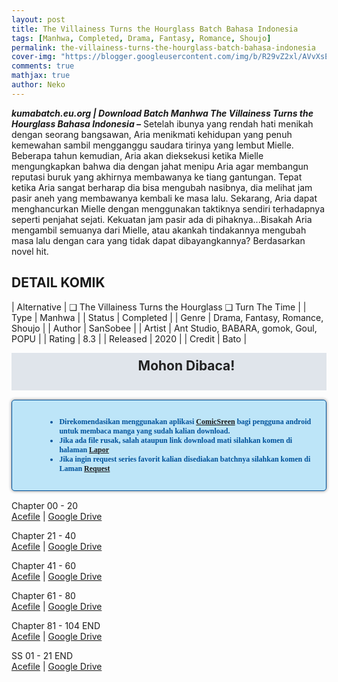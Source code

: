```yaml
---
layout: post
title: The Villainess Turns the Hourglass Batch Bahasa Indonesia 
tags: [Manhwa, Completed, Drama, Fantasy, Romance, Shoujo]
permalink: the-villainess-turns-the-hourglass-batch-bahasa-indonesia
cover-img: "https://blogger.googleusercontent.com/img/b/R29vZ2xl/AVvXsEgnTLs1a8Fg6F_KyzuPput9MJCJU-8ycPvHFuDL4pIMyqGWK-2Bubvp5EOJgM1UzZ9HT_-UMvdxr5m91RyjfWN0lcnhPhR4tBvP9dRprB1PxYccfUvZAPNp1Ufw31xOWP6b9lB1BPzSboKI8EpcEa-nnkVHraBvaiDOK9cgXNb597XsImOaT9L9FAp_KRsQ/s1600/91hvoSla9xL._AC_UF1000,1000_QL80_.jpg"
comments: true
mathjax: true
author: Neko
---
```




**<em>kumabatch.eu.org | Download Batch Manhwa The Villainess Turns the Hourglass Bahasa Indonesia –</em>** Setelah ibunya yang rendah hati menikah dengan seorang bangsawan, Aria menikmati kehidupan yang penuh kemewahan sambil mengganggu saudara tirinya yang lembut Mielle. Beberapa tahun kemudian, Aria akan dieksekusi ketika Mielle mengungkapkan bahwa dia dengan jahat menipu Aria agar membangun reputasi buruk yang akhirnya membawanya ke tiang gantungan. Tepat ketika Aria sangat berharap dia bisa mengubah nasibnya, dia melihat jam pasir aneh yang membawanya kembali ke masa lalu. Sekarang, Aria dapat menghancurkan Mielle dengan menggunakan taktiknya sendiri terhadapnya seperti penjahat sejati. Kekuatan jam pasir ada di pihaknya...Bisakah Aria mengambil semuanya dari Mielle, atau akankah tindakannya mengubah masa lalu dengan cara yang tidak dapat dibayangkannya? Berdasarkan novel hit.

## DETAIL KOMIK

| Alternative | ❑ The Villainess Turns the Hourglass ❑ Turn The Time |
| Type | Manhwa |
| Status | Completed |
| Genre | Drama, Fantasy, Romance, Shoujo |
| Author | SanSobee |
| Artist | Ant Studio, BABARA, gomok, Goul, POPU |
| Rating | 8.3 |
| Released | 2020 |
| Credit  | Bato |

<h2 style="background-attachment: initial; background-clip: initial; background-color: #e0e5eb; background-origin: initial; background-position: 12px 1px; background-repeat: no-repeat; background-size: initial; color: #222222; line-height: 22px; margin: 5px 0px; min-height: 38px; padding: 10px 12px 12px 68px; text-align: center;"> 
Mohon Dibaca!</h2>

<div style="-moz-border-radius: 15px; -moz-box-shadow: 0 0 5px #888; -webkit-border-radius: 15px; -webkit-box-shadow: 0 0 5px #888; background-attachment: initial; background-clip: initial; background-color: #bde5f8; background-origin: initial; background-position: 10px 50%; background-repeat: no-repeat; background-size: initial; background: #bde5f8 url(&quot;https://sites.google.com/site/problogiz/my-icon/info.png&quot;) no-repeat 10px center; border-radius: 5px; border: 1px solid; box-shadow: rgb(136, 136, 136) 0px 0px 5px; color: #00529b; font: bold 12px verdana; margin: 15px 0px; padding: 15px 20px 15px 55px; "> 
<ul>
  <li>Direkomendasikan menggunakan aplikasi <a href="https://play.google.com/store/apps/details?id=com.viewer.comicscreen">ComicSreen</a> bagi pengguna android untuk membaca manga yang sudah kalian download.</li>
  <li>Jika ada file rusak, salah ataupun link download mati silahkan komen di halaman <a href="https://kumabatch.github.io/lapor/">Lapor</a></li>
  <li>Jika ingin request series favorit kalian disediakan batchnya silahkan komen di Laman <a href="https://kumabatch.github.io/request/">Request</a></li>
</ul>
</div>


Chapter 00 - 20<br>
<a href="http://ouo.io/qs/OzRuKBTK?s=https://acefile.co/f/106569531/kumabatch-tvrth-chapter-00-20-zip">Acefile</a> | <a href="http://ouo.io/qs/OzRuKBTK?s=https://drive.google.com/file/d/15tgiT2iVGsfnoLZqdd_lsE80hpEP9MEk/view?usp=sharing">Google Drive</a>

Chapter 21 - 40<br>
<a href="http://ouo.io/qs/OzRuKBTK?s=https://acefile.co/f/106569547/kumabatch-tvrth-chapter-21-40-zip">Acefile</a> | <a href="http://ouo.io/qs/OzRuKBTK?s=https://drive.google.com/file/d/164-7UEMv_9H8YVO1JKREue9ZNLDlpQPM/view?usp=sharing">Google Drive</a>

Chapter 41 - 60<br>
<a href="http://ouo.io/qs/OzRuKBTK?s=https://acefile.co/f/106569563/kumabatch-tvrth-chapter-41-60-zip">Acefile</a> | <a href="http://ouo.io/qs/OzRuKBTK?s=https://drive.google.com/file/d/16b7jaGgUco9cDd8fd4Jb2NfgnVP3MNYd/view?usp=sharing">Google Drive</a>

Chapter 61 - 80<br>
<a href="http://ouo.io/qs/OzRuKBTK?s=https://acefile.co/f/106569573/kumabatch-tvrth-chapter-61-80-zip">Acefile</a> | <a href="http://ouo.io/qs/OzRuKBTK?s=https://drive.google.com/file/d/16ta7g3YfvmaSE7lAi2T35pC2bDWgR_eQ/view?usp=sharing">Google Drive</a>

Chapter 81 - 104 END<br>
<a href="http://ouo.io/qs/OzRuKBTK?s=https://acefile.co/f/106569579/kumabatch-tvrth-chapter-81-104-end-zip">Acefile</a> | <a href="http://ouo.io/qs/OzRuKBTK?s=https://drive.google.com/file/d/17AZFb9ocYYPSwDzACZiSTY-08sVSE0DH/view?usp=sharing">Google Drive</a>

SS 01 - 21 END<br>
<a href="http://ouo.io/qs/OzRuKBTK?s=https://acefile.co/f/106569588/kumabatch-tvrth-ss-01-21-end-zip">Acefile</a> | <a href="http://ouo.io/qs/OzRuKBTK?s=https://drive.google.com/file/d/17MNBZA84AECINInMTAWUPsPmdj3CPQIo/view?usp=sharing">Google Drive</a>

